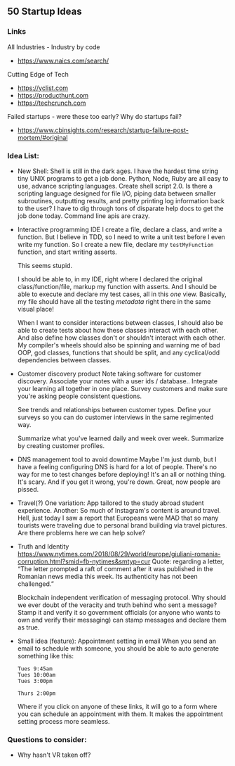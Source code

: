 ## 50 Startup Ideas
### Links
All Industries - Industry by code
- https://www.naics.com/search/

Cutting Edge of Tech
- https://yclist.com
- https://producthunt.com
- https://techcrunch.com

Failed startups - were these too early?
Why do startups fail?
- https://www.cbinsights.com/research/startup-failure-post-mortem/#original

### Idea List:
- New Shell:
Shell is still in the dark ages. I have the hardest time string tiny UNIX programs to get a job done.
Python, Node, Ruby are all easy to use, advance scripting languages.
Create shell script 2.0.
Is there a scripting language designed for file I/O, piping data between smaller subroutines, outputting results, and pretty printing log information back to the user? I have to dig through tons of disparate help docs to get the job done today. Command line apis are crazy.

- Interactive programming IDE
I create a file, declare a class, and write a function. But I believe in TDD, so I need to write a unit test before I even write my function. So I create a new file, declare my `testMyFunction` function, and start writing asserts.

  This seems stupid.

  I should be able to, in my IDE, right where I declared the original class/function/file, markup my function with asserts. And I should be able to execute and declare my test cases, all in this *one* view. Basically, my file should have all the testing *metadata* right there in the same visual place!

  When I want to consider interactions between classes, I should also be able to create tests about how these classes interact with each other. And also define how classes don't or shouldn't interact with each other. My compiler's wheels should also be spinning and warning me of bad OOP, god classes, functions that should be split, and any cyclical/odd dependencies between classes.

- Customer discovery product
Note taking software for customer discovery. Associate your notes with a user ids / database.. Integrate your learning all together in one place. Survey customers and make sure you're asking people consistent questions.

  See trends and relationships between customer types. Define your surveys so you can do customer interviews in the same regimented way.

  Summarize what you've learned daily and week over week. Summarize by creating customer profiles.

- DNS management tool to avoid downtime
Maybe I'm just dumb, but I have a feeling configuring DNS is hard for a lot of people. There's no way for me to test changes before deploying! It's an all or nothing thing. It's scary. And if you get it wrong, you're down. Great, now people are pissed.

- Travel(?)
One variation: App tailored to the study abroad student experience.
Another: So much of Instagram's content is around travel. Hell, just today I saw a report that Europeans were MAD that so many tourists were traveling due to personal brand building via travel pictures. Are there problems here we can help solve?

- Truth and Identity
https://www.nytimes.com/2018/08/29/world/europe/giuliani-romania-corruption.html?smid=fb-nytimes&smtyp=cur
Quote: regarding a letter, “The letter prompted a raft of comment after it was published in the Romanian news media this week. Its authenticity has not been challenged.”

  Blockchain independent verification of messaging protocol.
  Why should we ever doubt of the veracity and truth behind who sent a message? Stamp it and verify it so government officials (or anyone who wants to own and verify their messaging) can stamp messages and declare them as true.

- Small idea (feature): Appointment setting in email
When you send an email to schedule with someone, you should be able to auto generate something like this:
  ```
  Tues 9:45am  
  Tues 10:00am  
  Tues 3:00pm  

  Thurs 2:00pm
  ```

  Where if you click on anyone of these links, it will go to a form where you can schedule an appointment with them. It makes the appointment setting process more seamless.

### Questions to consider:
- Why hasn't VR taken off?

